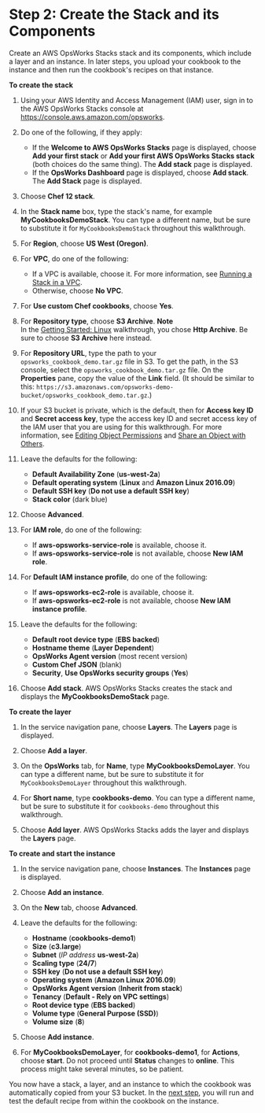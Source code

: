 # Step 2: Create the Stack and its Components<a name="gettingstarted-cookbooks-create-stack"></a>

Create an AWS OpsWorks Stacks stack and its components, which include a layer and an instance\. In later steps, you upload your cookbook to the instance and then run the cookbook's recipes on that instance\.

**To create the stack**

1. Using your AWS Identity and Access Management \(IAM\) user, sign in to the AWS OpsWorks Stacks console at [https://console\.aws\.amazon\.com/opsworks](https://console.aws.amazon.com/opsworks)\.

1. Do one of the following, if they apply:
   + If the **Welcome to AWS OpsWorks Stacks** page is displayed, choose **Add your first stack** or **Add your first AWS OpsWorks Stacks stack** \(both choices do the same thing\)\. The **Add stack** page is displayed\.
   + If the **OpsWorks Dashboard** page is displayed, choose **Add stack**\. The **Add Stack** page is displayed\.

1. Choose **Chef 12 stack**\.

1. In the **Stack name** box, type the stack's name, for example **MyCookbooksDemoStack**\. You can type a different name, but be sure to substitute it for `MyCookbooksDemoStack` throughout this walkthrough\.

1. For **Region**, choose **US West \(Oregon\)**\.

1. For **VPC**, do one of the following:
   + If a VPC is available, choose it\. For more information, see [Running a Stack in a VPC](workingstacks-vpc.md)\.
   + Otherwise, choose **No VPC**\.

1. For **Use custom Chef cookbooks**, choose **Yes**\.

1. For **Repository type**, choose **S3 Archive**\.
**Note**  
In the [Getting Started: Linux](gettingstarted-linux.md) walkthrough, you chose **Http Archive**\. Be sure to choose **S3 Archive** here instead\.

1. For **Repository URL**, type the path to your `opsworks_cookbook_demo.tar.gz` file in S3\. To get the path, in the S3 console, select the `opsworks_cookbook_demo.tar.gz` file\. On the **Properties** pane, copy the value of the **Link** field\. \(It should be similar to this: `https://s3.amazonaws.com/opsworks-demo-bucket/opsworks_cookbook_demo.tar.gz`\.\)

1. If your S3 bucket is private, which is the default, then for **Access key ID** and **Secret access key**, type the access key ID and secret access key of the IAM user that you are using for this walkthrough\. For more information, see [Editing Object Permissions](https://docs.aws.amazon.com/AmazonS3/latest/user-guide/EditingPermissionsonanObject.html) and [Share an Object with Others](https://docs.aws.amazon.com/AmazonS3/latest/dev/ShareObjectPreSignedURL.html)\.

1. Leave the defaults for the following:
   + **Default Availability Zone** \(**us\-west\-2a**\)
   + **Default operating system** \(**Linux** and **Amazon Linux 2016\.09**\)
   + **Default SSH key** \(**Do not use a default SSH key**\)
   + **Stack color** \(dark blue\)

1. Choose **Advanced**\.

1. For **IAM role**, do one of the following:
   + If **aws\-opsworks\-service\-role** is available, choose it\.
   + If **aws\-opsworks\-service\-role** is not available, choose **New IAM role**\.

1. For **Default IAM instance profile**, do one of the following:
   + If **aws\-opsworks\-ec2\-role** is available, choose it\.
   + If **aws\-opsworks\-ec2\-role** is not available, choose **New IAM instance profile**\.

1. Leave the defaults for the following:
   + **Default root device type** \(**EBS backed**\)
   + **Hostname theme** \(**Layer Dependent**\)
   + **OpsWorks Agent version** \(most recent version\)
   + **Custom Chef JSON** \(blank\)
   + **Security**, **Use OpsWorks security groups** \(**Yes**\)

1. Choose **Add stack**\. AWS OpsWorks Stacks creates the stack and displays the **MyCookbooksDemoStack** page\.

**To create the layer**

1. In the service navigation pane, choose **Layers**\. The **Layers** page is displayed\. 

1. Choose **Add a layer**\.

1. On the **OpsWorks** tab, for **Name**, type **MyCookbooksDemoLayer**\. You can type a different name, but be sure to substitute it for `MyCookbooksDemoLayer` throughout this walkthrough\.

1. For **Short name**, type **cookbooks\-demo**\. You can type a different name, but be sure to substitute it for `cookbooks-demo` throughout this walkthrough\.

1. Choose **Add layer**\. AWS OpsWorks Stacks adds the layer and displays the **Layers** page\.

**To create and start the instance**

1. In the service navigation pane, choose **Instances**\. The **Instances** page is displayed\.

1. Choose **Add an instance**\.

1. On the **New** tab, choose **Advanced**\. 

1. Leave the defaults for the following:
   + **Hostname** \(**cookbooks\-demo1**\)
   + **Size** \(**c3\.large**\)
   + **Subnet** \(*IP address* **us\-west\-2a**\)
   + **Scaling type** \(**24/7**\)
   + **SSH key** \(**Do not use a default SSH key**\)
   + **Operating system** \(**Amazon Linux 2016\.09**\)
   + **OpsWorks Agent version** \(**Inherit from stack**\)
   + **Tenancy** \(**Default \- Rely on VPC settings**\)
   + **Root device type** \(**EBS backed**\)
   + **Volume type** \(**General Purpose \(SSD\)**\)
   + **Volume size** \(**8**\)

1. Choose **Add instance**\.

1. For **MyCookbooksDemoLayer**, for **cookbooks\-demo1**, for **Actions**, choose **start**\. Do not proceed until **Status** changes to **online**\. This process might take several minutes, so be patient\.

You now have a stack, a layer, and an instance to which the cookbook was automatically copied from your S3 bucket\. In the [next step](gettingstarted-cookbooks-test-recipe.md), you will run and test the default recipe from within the cookbook on the instance\.